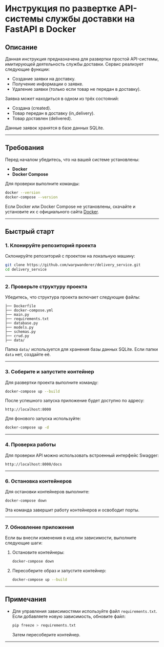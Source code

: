 # Инструкция по развертке API-системы службы доставки на FastAPI в Docker

## Описание
Данная инструкция предназначена для развертки простой API-системы, имитирующей деятельность службы доставки. Сервис реализует следующие функции:

- Создание заявки на доставку.
- Получение информации о заявке.
- Удаление заявки (только если товар не передан в доставку).

Заявка может находиться в одном из трёх состояний:
- Создана (created).
- Товар передан в доставку (in_delivery).
- Товар доставлен (delivered).

Данные заявок хранятся в базе данных SQLite.

---

## Требования
Перед началом убедитесь, что на вашей системе установлены:

- **Docker**
- **Docker Compose**

Для проверки выполните команды:
```bash
docker --version
docker-compose --version
```
Если Docker или Docker Compose не установлены, скачайте и установите их с официального сайта [Docker](https://www.docker.com/).

---

## Быстрый старт

### 1. Клонируйте репозиторий проекта
Склонируйте репозиторий с проектом на локальную машину:
```bash
git clone https://github.com/warpwanderer/delivery_service.git
cd delivery_service
```

---

### 2. Проверьте структуру проекта
Убедитесь, что структура проекта включает следующие файлы:

```
├── Dockerfile
├── docker-compose.yml
├── main.py
├── requirements.txt
├── database.py
├── models.py
├── schemas.py
├── crud.py
├── data/
```

Папка `data/` используется для хранения базы данных SQLite.
Если папки `data` нет, создайте её.

---

### 3. Соберите и запустите контейнер
Для развертки проекта выполните команду:
```bash
docker-compose up --build
```

После успешного запуска приложение будет доступно по адресу:
```
http://localhost:8000
```

Для фонового запуска используйте:
```bash
docker-compose up -d
```

---

### 4. Проверка работы

Для проверки API можно использовать встроенный интерфейс Swagger:
```
http://localhost:8000/docs
```

---

### 6. Остановка контейнеров
Для остановки контейнеров выполните:
```bash
docker-compose down
```

Эта команда завершит работу контейнеров и освободит порты.

---

### 7. Обновление приложения
Если вы внесли изменения в код или зависимости, выполните следующие шаги:

1. Остановите контейнеры:
    ```bash
    docker-compose down
    ```
2. Пересоберите образ и запустите контейнер:
    ```bash
    docker-compose up --build
    ```

---

## Примечания
- Для управления зависимостями используйте файл `requirements.txt`. Если добавляете новую зависимость, обновите файл:
  ```bash
  pip freeze > requirements.txt
  ```
  Затем пересоберите контейнер.

---

